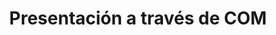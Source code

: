 ---
title: Presentación a través de COM
type: docs
weight: 260
url: /es/python-net/presentation-via-com/
---